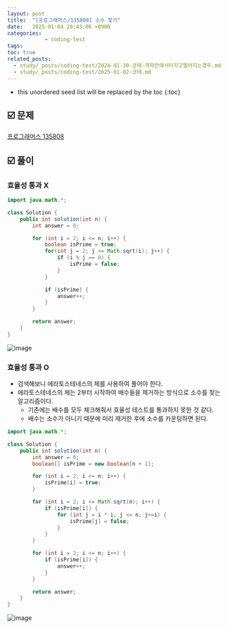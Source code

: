 ```yaml
---
layout: post
title:  "[프로그래머스/135808] 소수 찾기"
date:   2025-01-04 20:43:06 +0900
categories: 
            - coding-test
tags:           
toc: true
related_posts:
  - study/_posts/coding-test/2024-01-30-코테-격자안에서터지고떨어지는경우.md
  - study/_posts/coding-test/2025-01-02-코테.md
---
```

* this unordered seed list will be replaced by the toc
{:toc}

## ☑️ 문제

[프로그래머스 135808](https://school.programmers.co.kr/learn/courses/30/lessons/135808)

## ☑️ 풀이

### 효율성 통과 X

```java
import java.math.*;

class Solution {
    public int solution(int n) {
        int answer = 0;

        for (int i = 2; i <= n; i++) {
            boolean isPrime = true;
            for(int j = 2; j <= Math.sqrt(i); j++) {
                if (i % j == 0) {
                    isPrime = false;
                }
            }

            if (isPrime) {
                answer++;
            }
        }

        return answer;
    }
}
```

![image](https://github.com/user-attachments/assets/ac8a51bb-44a9-45c9-8b2f-0b6c8fcea10b)

### 효율성 통과 O

- 검색해보니 에라토스테네스의 체를 사용하여 풀어야 한다.
- 에라토스테네스의 체는 2부터 시작하여 배수들을 제거하는 방식으로 소수를 찾는 알고리즘이다.
  - 기존에는 배수를 모두 체크해줘서 효율성 테스트를 통과하지 못한 것 같다.
  - 배수는 소수가 아니기 때문에 미리 제거한 후에 소수를 카운팅하면 된다.

```java
import java.math.*;

class Solution {
    public int solution(int n) {
        int answer = 0;
        boolean[] isPrime = new boolean[n + 1];

        for (int i = 2; i <= n; i++) {
            isPrime[i] = true;
        }

        for (int i = 2; i <= Math.sqrt(n); i++) {
            if (isPrime[i]) {
                for (int j = i * i; j <= n; j+=i) {
                    isPrime[j] = false;
                }
            }
        }

        for (int i = 2; i <= n; i++) {
            if (isPrime[i]) {
                answer++;
            }
        }

        return answer;
    }
}
```

![image](https://github.com/user-attachments/assets/8bb14ea1-aa2d-4ed6-a7f4-2075155ba3ec)
